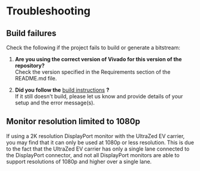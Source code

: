 # Troubleshooting

## Build failures

Check the following if the project fails to build or generate a bitstream:

1. **Are you using the correct version of Vivado for this version of the repository?**   
   Check the version specified in the Requirements section of the README.md file.

2. **Did you follow the** [build instructions](build_instructions) **?**   
   If it still doesn't build, please let us know and provide details of your setup and the error message(s).

## Monitor resolution limited to 1080p

If using a 2K resolution DisplayPort monitor with the UltraZed EV carrier, you may find that
it can only be used at 1080p or less resolution. This is due to the fact that the UltraZed EV
carrier has only a single lane connected to the DisplayPort connector, and not all DisplayPort
monitors are able to support resolutions of 1080p and higher over a single lane.
